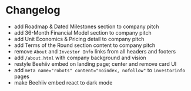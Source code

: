# Changelog

- add Roadmap & Dated Milestones section to company pitch
- add 36-Month Financial Model section to company pitch
- add Unit Economics & Pricing detail to company pitch
- add Terms of the Round section content to company pitch
- remove `About` and `Investor Info` links from all headers and footers
- add `/about.html` with company background and vision
- restyle Beehiiv embed on landing page; center and remove card UI
- add `meta name="robots" content="noindex, nofollow"` to `investorinfo` pages
- make Beehiiv embed react to dark mode
